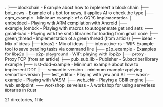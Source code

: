 .
├── blockchain         - Example about how to implement a block chain
├── bot_news           - Example of a bot for news, it applies AI to check the type
├── cqrs_example       - Minimum example of a CQRS implementation
├── embedded           - Playing with ARM compilation with Android
├── example_lombok     - Playing with macros to autogenerate get and sets
├── gmail-load         - Playing with the smtp libraries for loading from gmail code
├── green_thread       - Implementation of a green thread (from article)
├── ideas              - Mix of ideas
├── ideas2             - Mix of ideas
├── interactive-rs     - WIP: Example tool to save pending tasks via command line
├── p2p_example        - Examples for libp2p
├── p2p-playground     - WIP: playing with libp2p
├── proxy              - Proxy TCP (from an article)
├── pub_sub_lib        - Publisher - Subscriber library example
├── rust-ddd-example   - Minimum example about how to implement DDD
├── semantic-version   - minimum example applying semantic-version
├── test_editor  	     - Playing with yew and AI
├── wasm-example       - Playing with WASM
├── web_cbir  			   - Playing a CBIR engine
├── web_endpoint
└── workshop_serveless - A workshop for using serverless libraries in Rust

21 directories, 1 file
